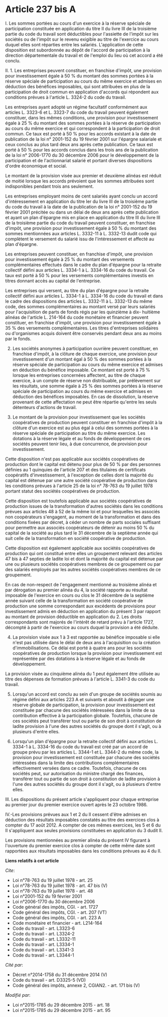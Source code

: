 # Article 237 bis A

I. Les sommes portées au cours d'un exercice à la réserve spéciale de participation constituée en application du titre II du
livre III de la troisième partie du code du travail sont déductibles pour l'assiette de l'impôt sur les sociétés ou de
l'impôt sur le revenu exigible au titre de l'exercice au cours duquel elles sont réparties entre les salariés. L'application
de cette disposition est subordonnée au dépôt de l'accord de participation à la direction départementale du travail et de
l'emploi du lieu où cet accord a été conclu. 

II. 1. Les entreprises peuvent constituer, en franchise d'impôt, une provision pour investissement égale à 50 % du montant
des sommes portées à la réserve spéciale de participation au cours du même exercice et admises en déduction des bénéfices
imposables, qui sont attribuées en plus de la participation de droit commun en application d'accords qui répondent aux
conditions prévues à l'article L. 3324-2 du code du travail. 

Les entreprises ayant adopté un régime facultatif conformément aux articles L. 3323-6 et L. 3323-7 du code du travail peuvent
également constituer, dans les mêmes conditions, une provision pour investissement égale à 25 % du montant des sommes portées
à la réserve de participation au cours du même exercice et qui correspondent à la participation de droit commun. Ce taux est
porté à 50 % pour les accords existant à la date de publication de la loi n° 2001-152 du 19 février 2001 sur l'épargne
salariale et ceux conclus au plus tard deux ans après cette publication. Ce taux est porté à 50 % pour les accords conclus
dans les trois ans de la publication de la loi n° 2006-1770 du 30 décembre 2006 pour le développement de la participation et
de l'actionnariat salarié et portant diverses dispositions d'ordre économique et social. 

Le montant de la provision visée aux premier et deuxième alinéas est réduit de moitié lorsque les accords prévoient que les
sommes attribuées sont indisponibles pendant trois ans seulement. 

Les entreprises employant moins de cent salariés ayant conclu un accord d'intéressement en application du titre Ier du livre
III de la troisième partie du code du travail à la date de la publication de la loi n° 2001-152 du 19 février 2001 précitée
ou dans un délai de deux ans après cette publication et ayant un plan d'épargne mis en place en application du titre III du
livre III de la troisième partie du code du travail peuvent constituer, en franchise d'impôt, une provision pour
investissement égale à 50 % du montant des sommes mentionnées aux articles L. 3332-11 à L. 3332-13 dudit code qui complètent
le versement du salarié issu de l'intéressement et affecté au plan d'épargne. 

Les entreprises peuvent constituer, en franchise d'impôt, une provision pour investissement égale à 25 % du montant des
versements complémentaires effectués dans le cadre du plan d'épargne pour la retraite collectif défini aux articles L. 3334-1
à L. 3334-16 du code du travail. Ce taux est porté à 50 % pour les versements complémentaires investis en titres donnant
accès au capital de l'entreprise. 

Les entreprises qui versent, au titre du plan d'épargne pour la retraite collectif défini aux articles L. 3334-1 à L. 3334-16
du code du travail et dans le cadre des dispositions des articles L. 3332-11 à L. 3332-13 du même code, des sommes
complémentaires au montant versé par leurs salariés pour l'acquisition de parts de fonds régis par les quinzième à dix-
huitième alinéas de l'article L. 214-164 du code monétaire et financier peuvent constituer, en franchise d'impôt, une
provision pour investissement égale à 35 % des versements complémentaires. Les titres d'entreprises solidaires ou
d'organismes acquis doivent être conservés pendant deux ans au moins par le fonds. 

2. Les sociétés anonymes à participation ouvrière peuvent constituer, en franchise d'impôt, à la clôture de chaque exercice,
une provision pour investissement d'un montant égal à 50 % des sommes portées à la réserve spéciale de participation au cours
du même exercice et admises en déduction du bénéfice imposable. Ce montant est porté à 75 % lorsque les entreprises
concernées affectent, au titre de chaque exercice, à un compte de réserve non distribuable, par prélèvement sur les
résultats, une somme égale à 25 % des sommes portées à la réserve spéciale de participation au cours du même exercice et
admises en déduction des bénéfices imposables. En cas de dissolution, la réserve provenant de cette affectation ne peut être
répartie qu'entre les seuls détenteurs d'actions de travail. 

3. Le montant de la provision pour investissement que les sociétés coopératives de production peuvent constituer en franchise
d'impôt à la clôture d'un exercice est au plus égal à celui des sommes portées à la réserve spéciale de participation au
titre du même exercice. Les dotations à la réserve légale et au fonds de développement de ces sociétés peuvent tenir lieu, à
due concurrence, de provision pour investissement. 

Cette disposition n'est pas applicable aux sociétés coopératives de production dont le capital est détenu pour plus de 50 %
par des personnes définies au 1 quinquies de l'article 207 et des titulaires de certificats coopératifs d'investissement, à
l'exception de celles dont la majorité du capital est détenue par une autre société coopérative de production dans les
conditions prévues à l'article 25 de la loi n° 78-763 du 19 juillet 1978 portant statut des sociétés coopératives de
production. 

Cette disposition est toutefois applicable aux sociétés coopératives de production issues de la transformation d'autres
sociétés dans les conditions prévues aux articles 48 à 52 de la même loi et pour lesquelles les associés non coopérateurs
s'engagent, au moment de la transformation et dans des conditions fixées par décret, à céder un nombre de parts sociales
suffisant pour permettre aux associés coopérateurs de détenir au moins 50 % du capital de la société au plus tard le 31
décembre de la septième année qui suit celle de la transformation en société coopérative de production. 

Cette disposition est également applicable aux sociétés coopératives de production qui ont constitué entre elles un
groupement relevant des articles 47 bis à 47 septies de ladite loi et dont la majorité du capital est détenue par une ou
plusieurs sociétés coopératives membres de ce groupement ou par des salariés employés par les autres sociétés coopératives
membres de ce groupement. 

En cas de non-respect de l'engagement mentionné au troisième alinéa et par dérogation au premier alinéa du 4, la société
rapporte au résultat imposable de l'exercice en cours ou clos le 31 décembre de la septième année suivant celle de la
transformation en société coopérative de production une somme correspondant aux excédents de provisions pour investissement
admis en déduction en application du présent 3 par rapport au montant de provision déductible en application du 2. Les droits
correspondants sont majorés de l'intérêt de retard prévu à l'article 1727, décompté à partir de l'exercice au cours duquel la
provision a été déduite. 

4. La provision visée aux 1 à 3 est rapportée au bénéfice imposable si elle n'est pas utilisée dans le délai de deux ans à
l'acquisition ou la création d'immobilisations. Ce délai est porté à quatre ans pour les sociétés coopératives de production
lorsque la provision pour investissement est représentée par des dotations à la réserve légale et au fonds de développement. 

La provision visée au cinquième alinéa du 1 peut également être utilisée au titre des dépenses de formation prévues à
l'article L. 3341-3 du code du travail. 

5. Lorsqu'un accord est conclu au sein d'un groupe de sociétés soumis au régime défini aux articles 223 A et suivants et
aboutit à dégager une réserve globale de participation, la provision pour investissement est constituée par chacune des
sociétés intéressées dans la limite de sa contribution effective à la participation globale. Toutefois, chacune de ces
sociétés peut transférer tout ou partie de son droit à constitution de ladite provision à l'une des autres sociétés du groupe
dont il s'agit, ou à plusieurs d'entre elles. 

6. Lorsqu'un plan d'épargne pour la retraite collectif défini aux articles L. 3334-1 à L. 3334-16 du code du travail est créé
par un accord de groupe prévu par les articles L. 3344-1 et L. 3344-2 du même code, la provision pour investissement est
constituée par chacune des sociétés intéressées dans la limite des contributions complémentaires effectivement versées dans
ce cadre. Toutefois, chacune de ces sociétés peut, sur autorisation du ministre chargé des finances, transférer tout ou
partie de son droit à constitution de ladite provision à l'une des autres sociétés du groupe dont il s'agit, ou à plusieurs
d'entre elles. 

III. Les dispositions du présent article s'appliquent pour chaque entreprise au premier jour du premier exercice ouvert après
le 23 octobre 1986. 

IV.-Les provisions prévues aux 1 et 2 du II cessent d'être admises en déduction des résultats imposables constatés au titre
des exercices clos à compter du 17 août 2012. A compter de ces mêmes exercices, les 5 et 6 du II s'appliquent aux seules
provisions constituées en application du 3 dudit II. 

Les provisions mentionnées au premier alinéa du présent IV figurant à l'ouverture du premier exercice clos à compter de cette
même date sont rapportées aux résultats imposables dans les conditions prévues au 4 du II.

**Liens relatifs à cet article**

_Cite_:

  - Loi n°78-763 du 19 juillet 1978 - art. 25
  - Loi n°78-763 du 19 juillet 1978 - art. 47 bis (V)
  - Loi n°78-763 du 19 juillet 1978 - art. 48
  - Loi n°2001-152 du 19 février 2001
  - Loi n°2006-1770 du 30 décembre 2006
  - Code général des impôts, CGI. - art. 1727
  - Code général des impôts, CGI. - art. 207 (VT)
  - Code général des impôts, CGI. - art. 223 A
  - Code monétaire et financier - art. L214-164
  - Code du travail - art. L3323-6
  - Code du travail - art. L3324-2
  - Code du travail - art. L3332-11
  - Code du travail - art. L3334-1
  - Code du travail - art. L3341-3
  - Code du travail - art. L3344-1

_Cité par_:

  - Décret n°2014-1758 du 31 décembre 2014 (V)
  - Code du travail - art. D3325-5 (VD)
  - Code général des impôts, annexe 2, CGIAN2. - art. 171 bis (V)

_Modifié par_:

  - Loi n°2015-1785 du 29 décembre 2015 - art. 18
  - Loi n°2015-1785 du 29 décembre 2015 - art. 95
